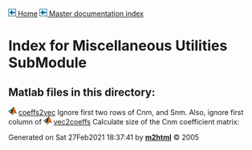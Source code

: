 [![\<](../../../../left.png) Home](../../../../../index.html)     [![\<](../../../../left.png) Master documentation index](../../../../../documentation.html)
 

# Index for Miscellaneous Utilities SubModule

## Matlab files in this directory:

 
  ![](../../../../matlabicon.gif) [coeffs2vec](coeffs2vec.md)   Ignore first two rows of Cnm, and Snm. Also, ignore first column of
  ![](../../../../matlabicon.gif) [vec2coeffs](vec2coeffs.md)   Calculate size of the Cnm coefficient matrix:
 



Generated on Sat 27Feb2021 18:37:41 by
**[m2html](http://www.artefact.tk/software/matlab/m2html/ "Matlab Documentation in HTML")**
© 2005